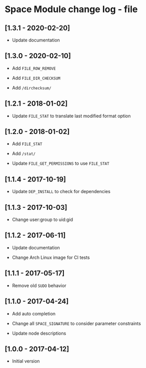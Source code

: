 # Space Module change log - file

## [1.3.1 - 2020-02-20]

* Update documentation


## [1.3.0 - 2020-02-10]

+ Add `FILE_ROW_REMOVE`

+ Add `FILE_DIR_CHECKSUM`

+ Add `/dirchecksum/`


## [1.2.1 - 2018-01-02]

* Update `FILE_STAT` to translate last modified format option


## [1.2.0 - 2018-01-02]

+ Add `FILE_STAT`

+ Add `/stat/`

* Update `FILE_GET_PERMISSIONS` to use `FILE_STAT`


## [1.1.4 - 2017-10-19]

* Update `DEP_INSTALL` to check for dependencies


## [1.1.3 - 2017-10-03]

* Change user:group to uid:gid


## [1.1.2 - 2017-06-11]

* Update documentation

* Change Arch Linux image for CI tests


## [1.1.1 - 2017-05-17]

* Remove old `SUDO` behavior


## [1.1.0 - 2017-04-24]

+ Add auto completion

* Change all `SPACE_SIGNATURE` to consider parameter constraints

* Update node descriptions


## [1.0.0 - 2017-04-12]

+ Initial version
